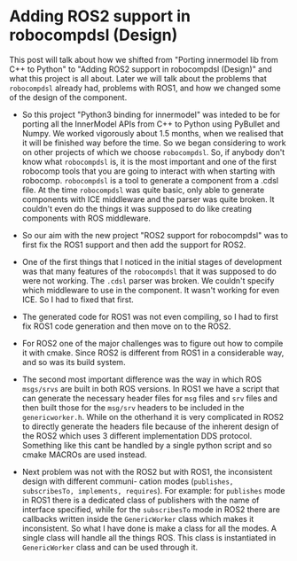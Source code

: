 # Adding ROS2 support in robocompdsl (Design)

This post will talk about how we shifted from "Porting innermodel lib from C++ to Python" to "Adding
ROS2 support in robocompdsl (Design)" and what this project is all about. Later we will talk about
the problems that `robocompdsl` already had, problems with ROS1, and how we changed some of the design
of the component.

- So this project "Python3 binding for innermodel" was inteded to be for porting all the InnerModel
  APIs from C++ to Python using PyBullet and Numpy. We worked vigorously about 1.5 months, when we
  realised that it will be finished way before the time. So we began considering to work on other
  projects of which we choose `robocompdsl`. So, if anybody don't know what `robocompdsl` is, it is the
  most important and one of the first robocomp tools that you are going to interact with when starting
  with robocomp. `robocompdsl` is a tool to generate a component from a .cdsl file. At the time
  `robocompdsl` was quite basic, only able to generate components with ICE middleware and the parser
  was quite broken. It couldn't even do the things it was supposed to do like creating components with
  ROS middleware.

- So our aim with the new project "ROS2 support for robocompdsl" was to first fix the ROS1 support
  and then add the support for ROS2.

- One of the first things that I noticed in the initial stages of development was that many features
  of the `robocompdsl` that it was supposed to do were not working. The `.cdsl` parser was broken. We
  couldn't specify which middleware to use in the component. It wasn't working for even ICE. So I had
  to fixed that first.

- The generated code for ROS1 was not even compiling, so I had to first fix ROS1 code generation and
  then move on to the ROS2.

- For ROS2 one of the major challenges was to figure out how to compile it with cmake. Since ROS2 is
  different from ROS1 in a considerable way, and so was its build system.

- The second most important difference was the way in which ROS `msgs/srvs` are built in both ROS
  versions. In ROS1 we have a script that can generate the necessary header files for `msg` files and
  `srv` files and then built those for the `msg/srv` headers to be included in the `genericworker.h`.
  While on the otherhand it is very complicated in ROS2 to directly generate the headers file because
  of the inherent design of the ROS2 which uses 3 different implementation DDS protocol. Something
  like this cant be handled by a single python script and so cmake MACROs are used instead.

- Next problem was not with the ROS2 but with ROS1, the inconsistent design with different communi-
  cation modes (`publishes, subscribesTo, implements, requires`). For example: for `publishes` mode in
  ROS1 there is a dedicated class of publishers with the name of interface specified, while for the
  `subscribesTo` mode in ROS2 there are callbacks written inside the `GenericWorker` class which makes
  it inconsistent. So what I have done is make a class for all the modes. A single class will handle
  all the things ROS. This class is instantiated in `GenericWorker` class and can be used through it.
